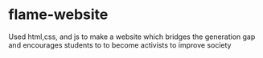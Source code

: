# flame-website
Used html,css, and js to make a website which bridges the generation gap and encourages students to to become activists to improve society
